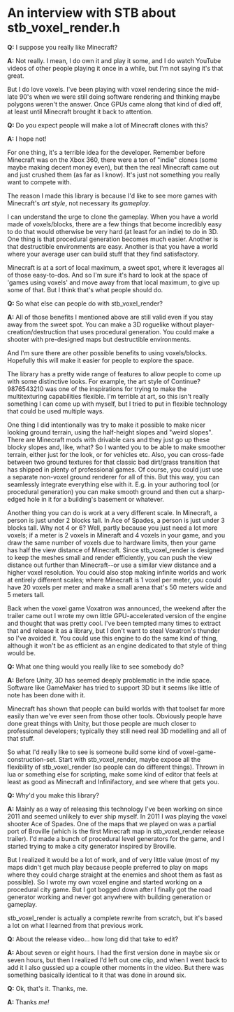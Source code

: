 # An interview with STB about stb_voxel_render.h

**Q:**
I suppose you really like Minecraft?

**A:**
Not really. I mean, I do own it and play it some, and
I do watch YouTube videos of other people playing it
once in a while, but I'm not saying it's that great.

But I do love voxels. I've been playing with voxel rendering
since the mid-late 90's when we were still doing software
rendering and thinking maybe polygons weren't the answer.
Once GPUs came along that kind of died off, at least until
Minecraft brought it back to attention.

**Q:**
Do you expect people will make a lot of Minecraft clones
with this?

**A:**
I hope not!

For one thing, it's a terrible idea for the
developer. Remember before Minecraft was on the Xbox 360,
there were a ton of "indie" clones (some maybe making
decent money even), but then the real Minecraft came out
and just crushed them (as far as I know). It's just not
something you really want to compete with.

The reason I made this library is because I'd like
to see more games with Minecraft's *art style*, not
necessary its *gameplay*.

I can understand the urge to clone the gameplay. When
you have a world made of voxels/blocks, there are a
few things that become incredibly easy to do that would
otherwise be very hard (at least for an indie) to do in 3D.
One thing is that procedural generation becomes much easier.
Another is that destructible environments are easy. Another
is that you have a world where your average user can build
stuff that they find satisfactory.

Minecraft is at a sort of local maximum, a sweet spot, where
it leverages all of those easy-to-dos. And so I'm sure it's
hard to look at the space of 'games using voxels' and move
away from that local maximum, to give up some of that.
But I think that's what people should do.

**Q:**
So what else can people do with stb_voxel_render?

**A:**
All of those benefits I mentioned above are still valid even
if you stay away from the sweet spot. You can make a 3D roguelike
without player-creation/destruction that uses procedural generation.
You could make a shooter with pre-designed maps but destructible
environments.

And I'm sure there are other possible benefits to using voxels/blocks.
Hopefully this will make it easier for people to explore the space.

The library has a pretty wide range of features to allow
people to come up with some distinctive looks. For example,
the art style of Continue?9876543210 was one of the inspirations
for trying to make the multitexturing capabilities flexible.
I'm terrible at art, so this isn't really something I can
come up with myself, but I tried to put in flexible
technology that could be used multiple ways.

One thing I did intentionally was try to make it possible to
make nicer looking ground terrain, using the half-height
slopes and "weird slopes". There are Minecraft mods with
drivable cars and they just go up these blocky slopes and,
like, what? So I wanted you to be able to make smoother
terrain, either just for the look, or for vehicles etc.
Also, you can cross-fade between two ground textures for
that classic bad dirt/grass transition that has shipped
in plenty of professional games. Of course, you could
just use a separate non-voxel ground renderer for all of
this. But this way, you can seamlessly integrate everything
else with it. E.g. in your authoring tool (or procedural
generation) you can make smooth ground and then cut a
sharp-edged hole in it for a building's basement or whatever.

Another thing you can do is work at a very different scale.
In Minecraft, a person is just under 2 blocks tall. In
Ace of Spades, a person is just under 3 blocks tall. Why
not 4 or 6? Well, partly because you just need a lot more
voxels; if a meter is 2 voxels in Mineraft and 4 voxels in
your game, and you draw the same number of voxels due to
hardware limits, then your game has half the view distance
of Minecraft. Since stb_voxel_render is designed to keep
the meshes small and render efficiently, you can push the
view distance out further than Minecraft--or use a similar
view distance and a higher voxel resolution. You could also
stop making infinite worlds and work at entirely different
scales; where Minecraft is 1 voxel per meter, you could
have 20 voxels per meter and make a small arena that's
50 meters wide and 5 meters tall.

Back when the voxel game Voxatron was announced, the weekend
after the trailer came out I wrote my own little GPU-accelerated
version of the engine and thought that was pretty cool. I've
been tempted many times to extract that and release it
as a library, but
I don't want to steal Voxatron's thunder so I've avoided
it. You could use this engine to do the same kind of thing,
although it won't be as efficient as an engine dedicated to
that style of thing would be.

**Q:**
What one thing would you really like to see somebody do?

**A:**
Before Unity, 3D has seemed deeply problematic in the indie
space. Software like GameMaker has tried to support 3D but
it seems like little of note has been done with it.

Minecraft has shown that people can build worlds with that
toolset far more easily than we've ever seen from those
other tools. Obviously people have done great things with
Unity, but those people are much closer to professional
developers; typically they still need real 3D modelling
and all of that stuff.

So what I'd really like to see is someone build some kind
of voxel-game-construction-set. Start with stb_voxel_render,
maybe expose all the flexibility of stb_voxel_render (so
people can do different things). Thrown in lua or something
else for scripting, make some kind of editor that feels
at least as good as Minecraft and Infinifactory, and see
where that gets you.

**Q:**
Why'd you make this library?

**A:**
Mainly as a way of releasing this technology I've been working
on since 2011 and seemed unlikely to ever ship myself. In 2011
I was playing the voxel shooter Ace of Spades. One of the maps
that we played on was a partial port of Broville (which is the
first Minecraft map in stb_voxel_render release trailer). I'd
made a bunch of procedural level generators for the game, and
I started trying to make a city generator inspired by Broville.

But I realized it would be a lot of work, and of very little
value (most of my maps didn't get much play because people
preferred to play on maps where they could charge straight
at the enemies and shoot them as fast as possible). So I
wrote my own voxel engine and started working on a procedural
city game. But I got bogged down after I finally got the road
generator working and never got anywhere with building
generation or gameplay.

stb_voxel_render is actually a complete rewrite from scratch,
but it's based a lot on what I learned from that previous work.

**Q:**
About the release video... how long did that take to edit?

**A:**
About seven or eight hours. I had the first version done in
maybe six or seven hours, but then I realized I'd left out
one clip, and when I went back to add it I also gussied up
a couple other moments in the video. But there was something
basically identical to it that was done in around six.

**Q:** 
Ok, that's it. Thanks, me.

**A:**
Thanks *me!*
